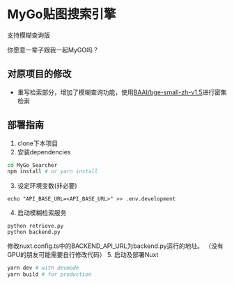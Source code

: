 # MyGo贴图搜索引擎

支持模糊查询版

你愿意一辈子跟我一起MyGO吗？


## 对原项目的修改

- 重写检索部分，增加了模糊查询功能，使用[BAAI/bge-small-zh-v1.5](https://github.com/FlagOpen/FlagEmbedding)进行密集检索


## 部署指南

1. clone下本项目
2. 安装dependencies

```bash
cd MyGo_Searcher
npm install # or yarn install
```
3. 设定环境变数(非必要)
```
echo "API_BASE_URL=<API_BASE_URL>" >> .env.development
```
4. 启动模糊检索服务
```
python retrieve.py
python backend.py
```
修改nuxt.config.ts中的BACKEND_API_URL为backend.py运行的地址。
（没有GPU的朋友可能需要自行修改代码）
5. 启动及部署Nuxt

```bash
yarn dev # with devmode
yarn build # for production
```
